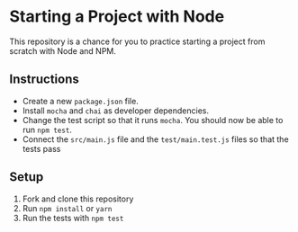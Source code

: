 # Starting a Project with Node

This repository is a chance for you to practice starting a project from scratch with Node and NPM.

## Instructions

- Create a new `package.json` file.
- Install `mocha` and `chai` as developer dependencies.
- Change the test script so that it runs `mocha`. You should now be able to run `npm test`.
- Connect the `src/main.js` file and the `test/main.test.js` files so that the tests pass

## Setup

1. Fork and clone this repository
1. Run `npm install` or `yarn`
1. Run the tests with `npm test`
